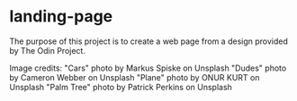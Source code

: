 # landing-page

The purpose of this project is to create a web page from a design provided by The Odin Project.

Image credits:
"Cars" photo by Markus Spiske on Unsplash
"Dudes" photo by Cameron Webber on Unsplash
"Plane" photo by ONUR KURT on Unsplash
"Palm Tree" photo by Patrick Perkins on Unsplash